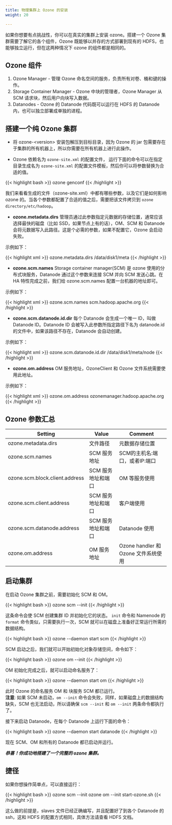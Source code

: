 ```yaml
---
title: 物理集群上 Ozone 的安装 
weight: 20

---
```

<!---
  Licensed to the Apache Software Foundation (ASF) under one or more
  contributor license agreements.  See the NOTICE file distributed with
  this work for additional information regarding copyright ownership.
  The ASF licenses this file to You under the Apache License, Version 2.0
  (the "License"); you may not use this file except in compliance with
  the License.  You may obtain a copy of the License at

      http://www.apache.org/licenses/LICENSE-2.0

  Unless required by applicable law or agreed to in writing, software
  distributed under the License is distributed on an "AS IS" BASIS,
  WITHOUT WARRANTIES OR CONDITIONS OF ANY KIND, either express or implied.
  See the License for the specific language governing permissions and
  limitations under the License.
-->

如果你想要有点挑战性，你可以在真实的集群上安装 ozone。搭建一个 Ozone 集群需要了解它的各个组件，Ozone 既能够以并存的方式部署到现有的 HDFS，也能够独立运行，但在这两种情况下 ozone 的组件都是相同的。

## Ozone 组件 

1. Ozone Manager - 管理 Ozone 命名空间的服务，负责所有对卷、桶和键的操作。
2. Storage Container Manager - Ozone 中块的管理者，Ozone Manager 从 SCM 请求块，然后用户向块写入数据。
3. Datanodes - Ozone 的 Datanode 代码既可以运行在 HDFS 的 Datanode 内，也可以独立部署成单独的进程。

## 搭建一个纯 Ozone 集群

* 将 ozone-\<version\> 安装包解压到目标目录，因为 Ozone 的 jar 包需要存在于集群的所有机器上，所以你需要在所有机器上进行此操作。

* Ozone 依赖名为 ```ozone-site.xml``` 的配置文件， 运行下面的命令可以在指定目录生成名为 ```ozone-site.xml``` 的配置文件模板，然后你可以将参数替换为合适的值。

{{< highlight bash >}}
ozone genconf <path>
{{< /highlight >}}

我们来看看生成的文件（ozone-site.xml）中都有哪些参数，以及它们是如何影响 ozone 的。当各个参数都配置了合适的值之后，需要把该文件拷贝到 ```ozone directory/etc/hadoop```。

* **ozone.metadata.dirs** 管理员通过此参数指定元数据的存储位置，通常应该选择最快的磁盘（比如 SSD，如果节点上有的话），OM、SCM 和 Datanode 
会将元数据写入此路径。这是个必需的参数，如果不配置它，Ozone 会启动失败。
 
示例如下：

{{< highlight xml >}}
   <property>
      <name>ozone.metadata.dirs</name>
      <value>/data/disk1/meta</value>
   </property>
{{< /highlight >}}

*  **ozone.scm.names**  Storage container manager(SCM) 是 ozone 使用的分布式块服务，Datanode 通过这个参数来连接 SCM 并向 SCM 发送心跳。在 HA
 特性完成之前，我们给 ozone.scm.names 配置一台机器的地址即可。
  
  示例如下：
  
  {{< highlight xml >}}
    <property>
        <name>ozone.scm.names</name>
      <value>scm.hadoop.apache.org</value>
      </property>
  {{< /highlight >}}
  
 * **ozone.scm.datanode.id.dir** 每个 Datanode 会生成一个唯一 ID，叫做 Datanode ID。Datanode ID 会被写入此参数所指定路径下名为 datanode.id
  的文件中，如果该路径不存在，Datanode 会自动创建。

示例如下：

{{< highlight xml >}}
   <property>
      <name>ozone.scm.datanode.id.dir</name>
      <value>/data/disk1/meta/node</value>
   </property>
{{< /highlight >}}

* **ozone.om.address** OM 服务地址，OzoneClient 和 Ozone 文件系统需要使用此地址。

示例如下：

{{< highlight xml >}}
    <property>
       <name>ozone.om.address</name>
       <value>ozonemanager.hadoop.apache.org</value>
    </property>
{{< /highlight >}}


## Ozone 参数汇总

| Setting                        | Value                        | Comment |
|--------------------------------|------------------------------|------------------------------------------------------------------|
| ozone.metadata.dirs            | 文件路径                | 元数据存储位置                    |
| ozone.scm.names                | SCM 服务地址            | SCM的主机名:端口，或者IP:端口  |
| ozone.scm.block.client.address | SCM 服务地址和端口 | OM 等服务使用                                 |
| ozone.scm.client.address       | SCM 服务地址和端口 | 客户端使用                                        |
| ozone.scm.datanode.address     | SCM 服务地址和端口 | Datanode 使用                            |
| ozone.om.address               | OM 服务地址           | Ozone handler 和 Ozone 文件系统使用             |


## 启动集群

在启动 Ozone 集群之前，需要初始化 SCM 和 OM。

{{< highlight bash >}}
ozone scm --init
{{< /highlight >}}

这条命令会使 SCM 创建集群 ID 并初始化它的状态。
```init``` 命令和 Namenode 的 ```format``` 命令类似，只需要执行一次，SCM 就可以在磁盘上准备好正常运行所需的数据结构。

{{< highlight bash >}}
ozone --daemon start scm
{{< /highlight >}}

SCM 启动之后，我们就可以开始初始化对象存储空间，命令如下：

{{< highlight bash >}}
ozone om --init
{{< /highlight >}}


OM 初始化完成之后，就可以启动命名服务了：

{{< highlight bash >}}
ozone --daemon start om
{{< /highlight >}}

此时 Ozone 的命名服务 OM 和 块服务 SCM 都已运行。\
**注意**: 如果 SCM 未启动，```om --init``` 命令会失败，同样，如果磁盘上的数据结构缺失，SCM 也无法启动，所以请确保 ```scm --init``` 和 ```om --init``` 两条命令都执行了。

接下来启动 Datanode，在每个 Datanode 上运行下面的命令：

{{< highlight bash >}}
ozone --daemon start datanode
{{< /highlight >}}

现在 SCM、OM 和所有的 Datanode 都已启动并运行。

***恭喜！你成功地搭建了一个完整的 ozone 集群。***

## 捷径

如果你想操作简单点，可以直接运行：

{{< highlight bash >}}
ozone scm --init
ozone om --init
start-ozone.sh
{{< /highlight >}}

这么做的前提是，slaves 文件已经正确编写，并且配置好了到各个 Datanode 的 ssh，这和 HDFS 的配置方式相同，具体方法请查看 HDFS 文档。
